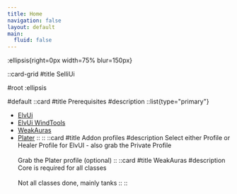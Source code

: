 ```yaml
---
title: Home
navigation: false
layout: default
main:
  fluid: false
---
```


:ellipsis{right=0px width=75% blur=150px}

::card-grid
#title
SelliUi

#root
:ellipsis

#default
  ::card
  #title
  Prerequisites
  #description
  ::list{type="primary"}
  - <a href="https://tukui.org/elvui" target="_blank">ElvUi</a>
  - <a href="https://www.curseforge.com/wow/addons/elvui-windtools" target="_blank">ElvUi WindTools</a>
  - <a href="https://www.curseforge.com/wow/addons/weakauras-2" target="_blank">WeakAuras</a>
  - <a href="https://www.curseforge.com/wow/addons/plater-nameplates" target="_blank">Plater</a>
  ::
  ::
  ::card
  #title
  Addon profiles
  #description
  Select either Profile or Healer Profile for ElvUI - also grab the Private Profile<br /><br />
  Grab the Plater profile (optional)
  ::
  ::card
  #title
  WeakAuras
  #description
  Core is required for all classes <br /><br />
  Not all classes done, mainly tanks
  ::
::